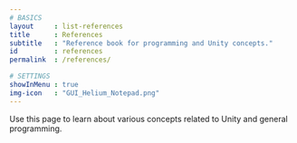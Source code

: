 ```yaml
---
# BASICS
layout     : list-references
title      : References
subtitle   : "Reference book for programming and Unity concepts."
id         : references
permalink  : /references/

# SETTINGS
showInMenu : true
img-icon   : "GUI_Helium_Notepad.png"
---
```

Use this page to learn about various concepts related to Unity and general programming.